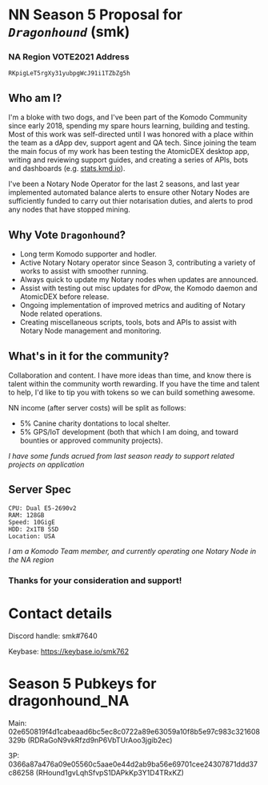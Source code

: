 # NN Season 5 Proposal for *`Dragonhound`* (smk)

### NA Region VOTE2021 Address
```
RKpigLeT5rgXy31yubpgWcJ91i1TZbZg5h
```

## Who am I?
I'm a bloke with two dogs, and I've been part of the Komodo Community since early 2018, spending my spare hours learning, building and testing.
Most of this work was self-directed until I was honored with a place within the team as a dApp dev, support agent and QA tech.
Since joining the team the main focus of my work has been testing the AtomicDEX desktop app, writing and reviewing support guides, and 
creating a series of APIs, bots and dashboards (e.g. [stats.kmd.io](http://stats.kmd.io)).

I've been a Notary Node Operator for the last 2 seasons, and last year implemented automated balance alerts to ensure other Notary Nodes
are sufficiently funded to carry out thier notarisation duties, and alerts to prod any nodes that have stopped mining.

## Why Vote `Dragonhound`?
- Long term Komodo supporter and hodler. 
- Active Notary Notary operator since Season 3, contributing a variety of works to assist with smoother running.
- Always quick to update my Notary nodes when updates are announced.
- Assist with testing out misc updates for dPow, the Komodo daemon and AtomicDEX before release.
- Ongoing implementation of improved metrics and auditing of Notary Node related operations.
- Creating miscellaneous scripts, tools, bots and APIs to assist with Notary Node management and monitoring.

## What's in it for the community? ##
Collaboration and content. I have more ideas than time, and know there is talent within the community worth rewarding. If you have the time and talent to help, I'd like to tip you with tokens so we can build something awesome.

NN income (after server costs) will be split as follows:
- 5% Canine charity dontations to local shelter.
- 5% GPS/IoT development (both that which I am doing, and toward bounties or approved community projects).

_I have some funds acrued from last season ready to support related projects on application_

## Server Spec
```
CPU: Dual E5-2690v2
RAM: 128GB
Speed: 10GigE
HDD: 2x1TB SSD
Location: USA
```
_I am a Komodo Team member, and currently operating one Notary Node in the NA region_

### Thanks for your consideration and support!

# Contact details
Discord handle: smk#7640

Keybase: https://keybase.io/smk762

# Season 5 Pubkeys for dragonhound_NA #

Main: 02e650819f4d1cabeaad6bc5ec8c0722a89e63059a10f8b5e97c983c321608329b (RDRaGoN9vkRfzd9nP6VbTUrAoo3jgib2ec)

3P: 0366a87a476a09e05560c5aae0e44d2ab9ba56e69701cee24307871ddd37c86258 (RHound1gvLqhSfvpS1DAPkKp3Y1D4TRxKZ)



